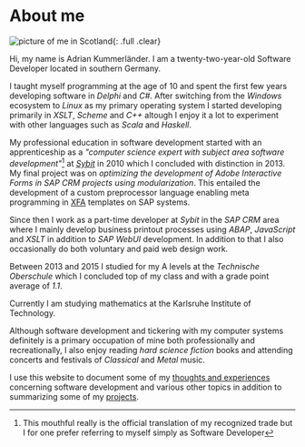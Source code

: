 # About me

![picture of me in Scotland](/media/me_header.png){: .full .clear}

Hi, my name is Adrian Kummerländer. I am a twenty-two-year-old Software Developer located in southern Germany.

I taught myself programming at the age of 10 and spent the first few years developing software in _Delphi_ and _C#_. After switching from the _Windows_ ecosystem to _Linux_ as my primary operating system I started developing primarily in _XSLT_, _Scheme_ and _C++_ altough I enjoy it a lot to experiment with other languages such as _Scala_ and _Haskell_.

My professional education in software development started with an apprenticeship as a _"computer science expert with subject area software development"_[^1] at [_Sybit_](http://sybit.de) in 2010 which I concluded with distinction in 2013.  
My final project was on _optimizing the development of Adobe Interactive Forms in SAP CRM projects using modularization_. This entailed the development of a custom preprocessor language enabling meta programming in [XFA](http://partners.adobe.com/public/developer/xml/index_arch.html) templates on SAP systems.

Since then I work as a part-time developer at _Sybit_ in the _SAP CRM_ area where I mainly develop business printout processes using _ABAP_, _JavaScript_ and _XSLT_ in addition to _SAP WebUI_ development. In addition to that I also occasionally do both voluntary and paid web design work.

Between 2013 and 2015 I studied for my A levels at the _Technische Oberschule_ which I concluded top of my class and with a grade point average of _1.1_.

Currently I am studying mathematics at the Karlsruhe Institute of Technology.

Although software development and tickering with my computer systems definitely is a primary occupation of mine both professionally and recreationally, I also enjoy reading _hard science fiction_ books and attending concerts and festivals of _Classical_ and _Metal_ music.

I use this website to document some of my [thoughts and experiences](/archive) concerning software development and various other topics in addition to summarizing some of my [projects](/category/projects).

[^1]: This mouthful really is the official translation of my recognized trade but I for one prefer referring to myself simply as Software Developer
